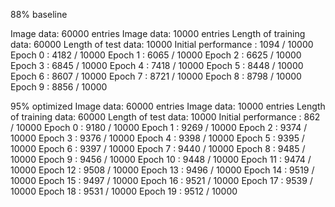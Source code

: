 88% baseline

Image data: 60000 entries
Image data: 10000 entries
Length of training data: 60000
Length of test data: 10000
Initial performance : 1094 / 10000
Epoch 0 : 4182 / 10000
Epoch 1 : 6065 / 10000
Epoch 2 : 6625 / 10000
Epoch 3 : 6845 / 10000
Epoch 4 : 7418 / 10000
Epoch 5 : 8448 / 10000
Epoch 6 : 8607 / 10000
Epoch 7 : 8721 / 10000
Epoch 8 : 8798 / 10000
Epoch 9 : 8856 / 10000

95% optimized
Image data: 60000 entries
Image data: 10000 entries
Length of training data: 60000
Length of test data: 10000
Initial performance : 862 / 10000
Epoch 0 : 9180 / 10000
Epoch 1 : 9269 / 10000
Epoch 2 : 9374 / 10000
Epoch 3 : 9376 / 10000
Epoch 4 : 9398 / 10000
Epoch 5 : 9395 / 10000
Epoch 6 : 9397 / 10000
Epoch 7 : 9440 / 10000
Epoch 8 : 9485 / 10000
Epoch 9 : 9456 / 10000
Epoch 10 : 9448 / 10000
Epoch 11 : 9474 / 10000
Epoch 12 : 9508 / 10000
Epoch 13 : 9496 / 10000
Epoch 14 : 9519 / 10000
Epoch 15 : 9497 / 10000
Epoch 16 : 9521 / 10000
Epoch 17 : 9539 / 10000
Epoch 18 : 9531 / 10000
Epoch 19 : 9512 / 10000